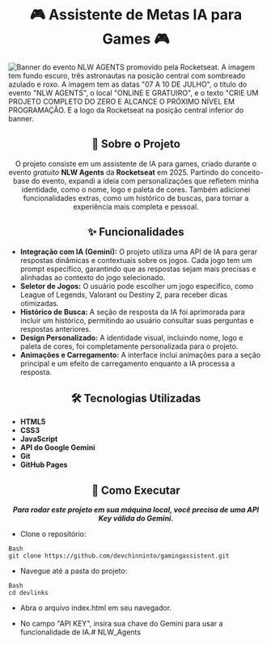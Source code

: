 <h1 align='center'>🎮 Assistente de Metas IA para Games 🎮</h1>

<img src='https://storage.googleapis.com/star-lab/blog/OGs/nlw-agents.webp' alt='Banner do evento NLW AGENTS promovido pela Rocketseat. A imagem tem fundo escuro, três astronautas na posição central com sombreado azulado e roxo. A imagem tem as datas "07 A 10 DE JULHO", o título do evento "NLW AGENTS", o local "ONLINE E GRATUIRO", e o texto "CRIE UM PROJETO COMPLETO DO ZERO E ALCANCE O PRÓXIMO NÍVEL EM PROGRAMAÇÃO. E a logo da Rocketseat na posição central inferior do banner.'>

<h2 align='center'>🚀 Sobre o Projeto</h2>
<p align='center'>
O projeto consiste em um assistente de IA para games, criado durante o evento <em>gratuito</em> <strong>NLW Agents</strong> da <strong>Rocketseat</strong> em 2025. Partindo do conceito-base do evento, expandi a ideia com personalizações que refletem minha identidade, como o nome, logo e paleta de cores. Também adicionei funcionalidades extras, como um histórico de buscas, para tornar a experiência mais completa e pessoal.</p>

<h2 align='center'>✨ Funcionalidades</h2>

- <strong>Integração com IA (Gemini):</strong> O projeto utiliza uma API de IA para gerar respostas dinâmicas e contextuais sobre os jogos. Cada jogo tem um prompt específico, garantindo que as respostas sejam mais precisas e alinhadas ao contexto do jogo selecionado.</br>
- <strong>Seletor de Jogos:</strong> O usuário pode escolher um jogo específico, como League of Legends, Valorant ou Destiny 2, para receber dicas otimizadas.</br>
- <strong>Histórico de Busca:</strong> A seção de resposta da IA foi aprimorada para incluir um histórico, permitindo ao usuário consultar suas perguntas e respostas anteriores.</br>
- <strong>Design Personalizado:</strong> A identidade visual, incluindo nome, logo e paleta de cores, foi completamente personalizada para o projeto.</br>
- <strong>Animações e Carregamento:</strong> A interface inclui animações para a seção principal e um efeito de carregamento enquanto a IA processa a resposta.

<h2 align='center'>🛠️ Tecnologias Utilizadas</h2>

- <strong>HTML5</br>
- CSS3</br>
- JavaScript</br>
- API do Google Gemini</br>
- Git</br>
- GitHub Pages
</strong>

<h2 align='center'>📁 Como Executar</h2>
<p align='center'>
<em><strong>Para rodar este projeto em sua máquina local, você precisa de uma API Key válida do Gemini.</strong></em>

- Clone o repositório:</br>

`Bash` </br>
`git clone https://github.com/devchinninto/gamingassistent.git`</br>

- Navegue até a pasta do projeto:</br>

`Bash`</br>
`cd devlinks`</br>

- Abra o arquivo index.html em seu navegador.</br>

- No campo "API KEY", insira sua chave do Gemini para usar a funcionalidade de IA.#   N L W _ A g e n t s 
 
 